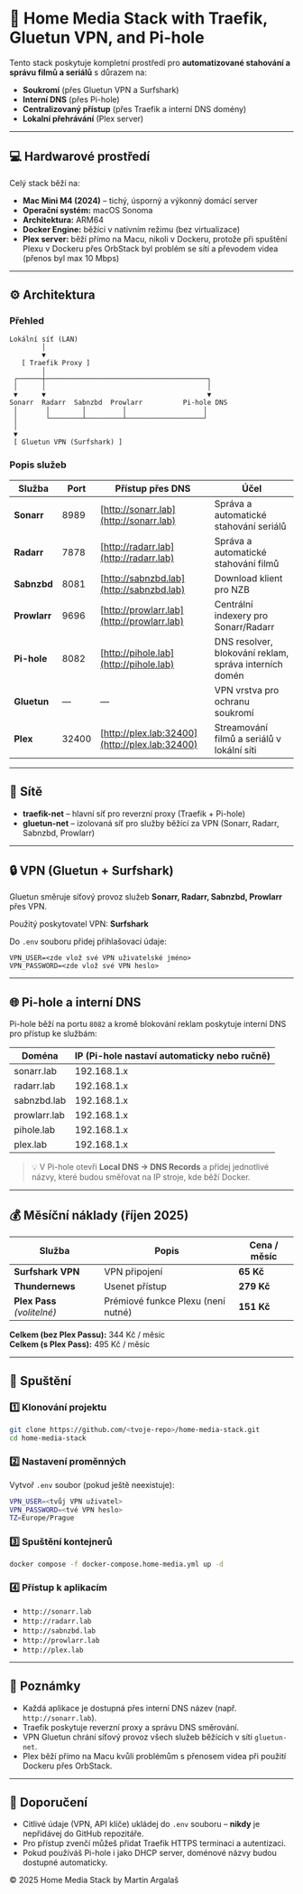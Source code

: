 # 🧩 Home Media Stack with Traefik, Gluetun VPN, and Pi-hole

Tento stack poskytuje kompletní prostředí pro **automatizované stahování a správu filmů a seriálů** s důrazem na:
- **Soukromí** (přes Gluetun VPN a Surfshark)
- **Interní DNS** (přes Pi-hole)
- **Centralizovaný přístup** (přes Traefik a interní DNS domény)
- **Lokalní přehrávání** (Plex server)

---

## 💻 Hardwarové prostředí

Celý stack běží na:
- **Mac Mini M4 (2024)** – tichý, úsporný a výkonný domácí server  
- **Operační systém:** macOS Sonoma  
- **Architektura:** ARM64  
- **Docker Engine:** běžící v nativním režimu (bez virtualizace)  
- **Plex server:** běží přímo na Macu, nikoli v Dockeru, protože při spuštění Plexu v Dockeru přes OrbStack byl problém se sítí a převodem videa (přenos byl max 10 Mbps)

---

## ⚙️ Architektura

### Přehled
```
Lokální síť (LAN)
        │
        ▼
   [ Traefik Proxy ]
        │
 ┌──────┼────────────────────────────────────────┐
 │      │                                        │
 ▼      ▼                                        ▼
Sonarr  Radarr  Sabnzbd  Prowlarr          Pi-hole DNS
 │       │        │         │                   │
 │       └────────┴─────────┴───────────────────┘
 │
 ▼
 [ Gluetun VPN (Surfshark) ]
```

### Popis služeb

| Služba     | Port | Přístup přes DNS        | Účel |
|-------------|------|-------------------------|------|
| **Sonarr**  | 8989 | [http://sonarr.lab](http://sonarr.lab) | Správa a automatické stahování seriálů |
| **Radarr**  | 7878 | [http://radarr.lab](http://radarr.lab) | Správa a automatické stahování filmů |
| **Sabnzbd** | 8081 | [http://sabnzbd.lab](http://sabnzbd.lab) | Download klient pro NZB |
| **Prowlarr**| 9696 | [http://prowlarr.lab](http://prowlarr.lab) | Centrální indexery pro Sonarr/Radarr |
| **Pi-hole** | 8082 | [http://pihole.lab](http://pihole.lab) | DNS resolver, blokování reklam, správa interních domén |
| **Gluetun** | —    | —                       | VPN vrstva pro ochranu soukromí |
| **Plex**    | 32400 | [http://plex.lab:32400](http://plex.lab:32400) | Streamování filmů a seriálů v lokální síti |

---

## 🧱 Sítě

- **traefik-net** – hlavní síť pro reverzní proxy (Traefik + Pi-hole)
- **gluetun-net** – izolovaná síť pro služby běžící za VPN (Sonarr, Radarr, Sabnzbd, Prowlarr)

---

## 🔒 VPN (Gluetun + Surfshark)

Gluetun směruje síťový provoz služeb **Sonarr, Radarr, Sabnzbd, Prowlarr** přes VPN.

Použitý poskytovatel VPN: **Surfshark**

Do `.env` souboru přidej přihlašovací údaje:

```env
VPN_USER=<zde vlož své VPN uživatelské jméno>
VPN_PASSWORD=<zde vlož své VPN heslo>
```

---

## 🌐 Pi-hole a interní DNS

Pi-hole běží na portu `8082` a kromě blokování reklam poskytuje interní DNS pro přístup ke službám:

| Doména | IP (Pi-hole nastaví automaticky nebo ručně) |
|---------|---------------------------------------------|
| sonarr.lab | 192.168.1.x |
| radarr.lab | 192.168.1.x |
| sabnzbd.lab | 192.168.1.x |
| prowlarr.lab | 192.168.1.x |
| pihole.lab | 192.168.1.x |
| plex.lab | 192.168.1.x |

> 💡 V Pi-hole otevři **Local DNS → DNS Records** a přidej jednotlivé názvy, které budou směřovat na IP stroje, kde běží Docker.

---

## 💰 Měsíční náklady (říjen 2025)

| Služba | Popis | Cena / měsíc |
|---------|--------|---------------|
| **Surfshark VPN** | VPN připojení | **65 Kč** |
| **Thundernews** | Usenet přístup | **279 Kč** |
| **Plex Pass** *(volitelné)* | Prémiové funkce Plexu (není nutné) | **151 Kč** |

**Celkem (bez Plex Passu):** 344 Kč / měsíc  
**Celkem (s Plex Pass):** 495 Kč / měsíc

---

## 🧭 Spuštění

### 1️⃣ Klonování projektu
```bash
git clone https://github.com/<tvoje-repo>/home-media-stack.git
cd home-media-stack
```

### 2️⃣ Nastavení proměnných
Vytvoř `.env` soubor (pokud ještě neexistuje):
```bash
VPN_USER=<tvůj VPN uživatel>
VPN_PASSWORD=<tvé VPN heslo>
TZ=Europe/Prague
```

### 3️⃣ Spuštění kontejnerů
```bash
docker compose -f docker-compose.home-media.yml up -d
```

### 4️⃣ Přístup k aplikacím
- `http://sonarr.lab`  
- `http://radarr.lab`  
- `http://sabnzbd.lab`  
- `http://prowlarr.lab`  
- `http://plex.lab`

---

## 🧰 Poznámky

- Každá aplikace je dostupná přes interní DNS název (např. `http://sonarr.lab`).  
- Traefik poskytuje reverzní proxy a správu DNS směrování.
- VPN Gluetun chrání síťový provoz všech služeb běžících v síti `gluetun-net`.
- Plex běží přímo na Macu kvůli problémům s přenosem videa při použití Dockeru přes OrbStack.

---

## 🧠 Doporučení

- Citlivé údaje (VPN, API klíče) ukládej do `.env` souboru – **nikdy** je nepřidávej do GitHub repozitáře.
- Pro přístup zvenčí můžeš přidat Traefik HTTPS terminaci a autentizaci.
- Pokud používáš Pi-hole i jako DHCP server, doménové názvy budou dostupné automaticky.

© 2025 Home Media Stack by Martin Argalaš
